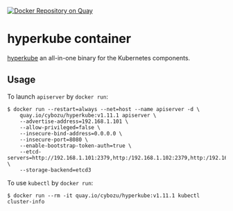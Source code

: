 [![Docker Repository on Quay](https://quay.io/repository/cybozu/hyperkube/status "Docker Repository on Quay")](https://quay.io/repository/cybozu/hyperkube)

hyperkube container
===================

[hyperkube](https://github.com/kubernetes/kubernetes/tree/master/cluster/images/hyperkube) an all-in-one binary for the Kubernetes components.

Usage
-----

To launch `apiserver` by `docker run`:

    $ docker run --restart=always --net=host --name apiserver -d \
        quay.io/cybozu/hyperkube:v1.11.1 apiserver \
        --advertise-address=192.168.1.101 \
        --allow-privileged=false \
        --insecure-bind-address=0.0.0.0 \
        --insecure-port=8080 \
        --enable-bootstrap-token-auth=true \
        --etcd-servers=http://192.168.1.101:2379,http:/192.168.1.102:2379,http:/192.168.1.103:2379 \
        --storage-backend=etcd3

To use `kubectl` by `docker run`:

    $ docker run --rm -it quay.io/cybozu/hyperkube:v1.11.1 kubectl cluster-info

